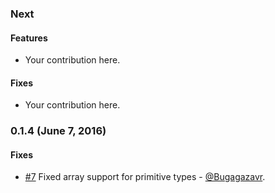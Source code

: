 ### Next

#### Features

* Your contribution here.

#### Fixes

* Your contribution here.

### 0.1.4 (June 7, 2016)

#### Fixes

* [#7](https://github.com/ruby-grape/grape-swagger-entity/pull/7) Fixed array support for primitive types - [@Bugagazavr](https://github.com/Bugagazavr).
